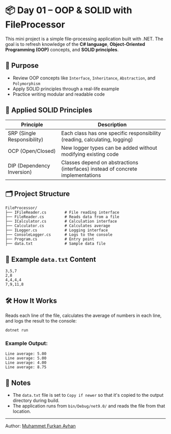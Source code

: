 # 📦 Day 01 – OOP & SOLID with FileProcessor

This mini project is a simple file-processing application built with .NET. The goal is to refresh knowledge of the **C# language**, **Object-Oriented Programming (OOP)** concepts, and **SOLID principles**.

## 🚀 Purpose
- Review OOP concepts like `Interface`, `Inheritance`, `Abstraction`, and `Polymorphism`
- Apply SOLID principles through a real-life example
- Practice writing modular and readable code

## 🧠 Applied SOLID Principles

| Principle | Description |
|----------|-------------|
| SRP (Single Responsibility) | Each class has one specific responsibility (reading, calculating, logging) |
| OCP (Open/Closed) | New logger types can be added without modifying existing code |
| DIP (Dependency Inversion) | Classes depend on abstractions (interfaces) instead of concrete implementations |

## 🗂️ Project Structure

```
FileProcessor/
├── IFileReader.cs        # File reading interface
├── FileReader.cs         # Reads data from a file
├── ICalculator.cs        # Calculation interface
├── Calculator.cs         # Calculates average
├── ILogger.cs            # Logging interface
├── ConsoleLogger.cs      # Logs to the console
├── Program.cs            # Entry point
├── data.txt              # Sample data file
```

## 📄 Example `data.txt` Content

```
3,5,7
2,8
4,4,4,4
7,9,11,8
```

## 🛠️ How It Works

Reads each line of the file, calculates the average of numbers in each line, and logs the result to the console:

```bash
dotnet run
```

### Example Output:

```
Line average: 5.00
Line average: 5.00
Line average: 4.00
Line average: 8.75
```

## 📌 Notes

- The `data.txt` file is set to `Copy if newer` so that it's copied to the output directory during build.
- The application runs from `bin/Debug/net9.0/` and reads the file from that location.

---

Author: [Muhammet Furkan Ayhan](https://github.com/mfurkanayhan)